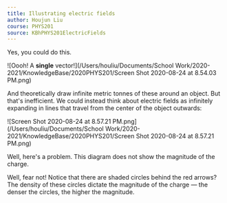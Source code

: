 ```yaml
---
title: Illustrating electric fields
author: Houjun Liu
course: PHYS201
source: KBhPHYS201ElectricFields
---
```


Yes, you could do this.


![Oooh! A **single** vector!](/Users/houliu/Documents/School Work/2020-2021/KnowledgeBase/2020PHYS201/Screen Shot 2020-08-24 at 8.54.03 PM.png)

And theoretically draw infinite metric tonnes of these around an object. But that's inefficient. We could instead think about electric fields as infinitely expanding in lines that travel from the center of the object outwards:


![Screen Shot 2020-08-24 at 8.57.21 PM.png](/Users/houliu/Documents/School Work/2020-2021/KnowledgeBase/2020PHYS201/Screen Shot 2020-08-24 at 8.57.21 PM.png)

Well, here's a problem. This diagram does not show the magnitude of the charge. 

Well, fear not! Notice that there are shaded circles behind the red arrows? The density of these circles dictate the magnitude of the charge — the denser the circles, the higher the magnitude.
